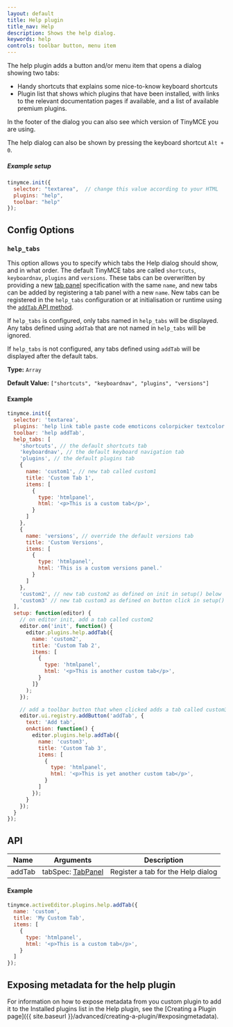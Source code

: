 ```yaml
---
layout: default
title: Help plugin
title_nav: Help
description: Shows the help dialog.
keywords: help
controls: toolbar button, menu item
---
```


The help plugin adds a button and/or menu item that opens a dialog showing two tabs:

* Handy shortcuts that explains some nice-to-know keyboard shortcuts
* Plugin list that shows which plugins that have been installed, with links to the relevant documentation pages if available, and a list of available premium plugins.

In the footer of the dialog you can also see which version of TinyMCE you are using.

The help dialog can also be shown by pressing the keyboard shortcut `Alt + 0`.

##### Example setup

```js
tinymce.init({
  selector: "textarea",  // change this value according to your HTML
  plugins: "help",
  toolbar: "help"
});
```

## Config Options

### `help_tabs`

This option allows you to specify which tabs the Help dialog should show, and in what order. The default TinyMCE tabs are called `shortcuts`, `keyboardnav`, `plugins` and `versions`. These tabs can be overwritten by providing a new [tab panel]({{site.baseurl}}/ui-components/dialogcomponents/#tabpanel) specification with the same `name`, and new tabs can be added by registering a tab panel with a new `name`. New tabs can be registered in the `help_tabs` configuration or at initialisation or runtime using the [`addTab` API method](#api).

If `help_tabs` is configured, only tabs named in `help_tabs` will be displayed. Any tabs defined using `addTab` that are not named in `help_tabs` will be ignored.

If `help_tabs` is not configured, any tabs defined using `addTab` will be displayed after the default tabs.

**Type:** `Array`

**Default Value:** `["shortcuts", "keyboardnav", "plugins", "versions"]`

#### Example

```js
tinymce.init({
  selector: 'textarea',
  plugins: 'help link table paste code emoticons colorpicker textcolor',
  toolbar: 'help addTab',
  help_tabs: [
    'shortcuts', // the default shortcuts tab
    'keyboardnav', // the default keyboard navigation tab
    'plugins', // the default plugins tab
    {
      name: 'custom1', // new tab called custom1
      title: 'Custom Tab 1',
      items: [
        {
          type: 'htmlpanel',
          html: '<p>This is a custom tab</p>',
        }
      ]
    },
    {
      name: 'versions', // override the default versions tab
      title: 'Custom Versions',
      items: [
        {
          type: 'htmlpanel',
          html: 'This is a custom versions panel.'
        }
      ]
    },
    'custom2', // new tab custom2 as defined on init in setup() below
    'custom3' // new tab custom3 as defined on button click in setup() below
  ],
  setup: function(editor) {
    // on editor init, add a tab called custom2
    editor.on('init', function() {
      editor.plugins.help.addTab({
        name: 'custom2',
        title: 'Custom Tab 2',
        items: [
          {
            type: 'htmlpanel',
            html: '<p>This is another custom tab</p>',
          }
        ]}
      );
    });

    // add a toolbar button that when clicked adds a tab called custom3
    editor.ui.registry.addButton('addTab', {
      text: 'Add tab',
      onAction: function() {
        editor.plugins.help.addTab({
          name: 'custom3',
          title: 'Custom Tab 3',
          items: [
            {
              type: 'htmlpanel',
              html: '<p>This is yet another custom tab</p>',
            }
          ]
        });
      }
    });
  }
});
```

## API

| Name | Arguments | Description |
|------| ------| ----------- |
| addTab | tabSpec: [TabPanel]({{site.baseurl}}/ui-components/dialogcomponents/#tabpanel) | Register a tab for the Help dialog |

#### Example

```js
tinymce.activeEditor.plugins.help.addTab({
  name: 'custom',
  title: 'My Custom Tab',
  items: [
    {
      type: 'htmlpanel',
      html: '<p>This is a custom tab</p>',
    }
  ]
});
```


## Exposing metadata for the help plugin

For information on how to expose metadata from you custom plugin to add it to the Installed plugins list in the Help plugin, see the  [Creating a Plugin page]({{ site.baseurl }}/advanced/creating-a-plugin/#exposingmetadata).